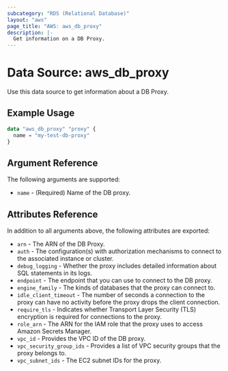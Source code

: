 ```yaml
---
subcategory: "RDS (Relational Database)"
layout: "aws"
page_title: "AWS: aws_db_proxy"
description: |-
  Get information on a DB Proxy.
---
```


# Data Source: aws_db_proxy

Use this data source to get information about a DB Proxy.

## Example Usage

```terraform
data "aws_db_proxy" "proxy" {
  name = "my-test-db-proxy"
}
```

## Argument Reference

The following arguments are supported:

* `name` - (Required) Name of the DB proxy.

## Attributes Reference

In addition to all arguments above, the following attributes are exported:

* `arn` - The ARN of the DB Proxy.
* `auth` - The configuration(s) with authorization mechanisms to connect to the associated instance or cluster.
* `debug_logging` - Whether the proxy includes detailed information about SQL statements in its logs.
* `endpoint` - The endpoint that you can use to connect to the DB proxy.
* `engine_family` - The kinds of databases that the proxy can connect to.
* `idle_client_timeout` - The number of seconds a connection to the proxy can have no activity before the proxy drops the client connection.
* `require_tls` - Indicates whether Transport Layer Security (TLS) encryption is required for connections to the proxy.
* `role_arn` - The ARN for the IAM role that the proxy uses to access Amazon Secrets Manager.
* `vpc_id` - Provides the VPC ID of the DB proxy.
* `vpc_security_group_ids` - Provides a list of VPC security groups that the proxy belongs to.
* `vpc_subnet_ids` - The EC2 subnet IDs for the proxy.
